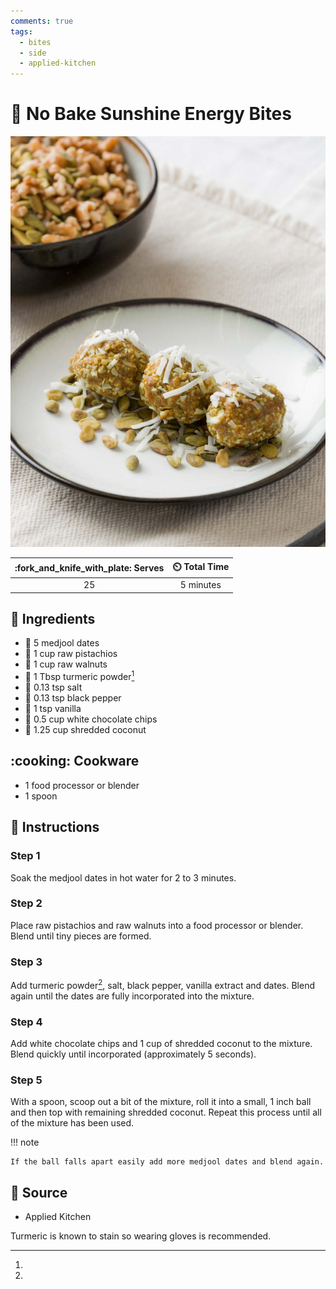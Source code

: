 ```yaml
---
comments: true
tags:
  - bites
  - side
  - applied-kitchen
---
```

# :grapes: No Bake Sunshine Energy Bites

![No Bake Sunshine Energy Bites](../assets/images/no-bake-sunshine-energy-bites.png)

| :fork_and_knife_with_plate: Serves | :timer_clock: Total Time |
|:----------------------------------:|:-----------------------: |
| 25 | 5 minutes |

## :salt: Ingredients

- :grapes: 5 medjool dates
- :chestnut: 1 cup raw pistachios
- :chestnut: 1 cup raw walnuts
- :curry: 1 Tbsp turmeric powder[^1]
- :salt: 0.13 tsp salt
- :salt: 0.13 tsp black pepper
- :icecream: 1 tsp vanilla
- :chocolate_bar: 0.5 cup white chocolate chips
- :coconut: 1.25 cup shredded coconut

## :cooking: Cookware

- 1 food processor or blender
- 1 spoon

## :pencil: Instructions

### Step 1

Soak the medjool dates in hot water for 2 to 3 minutes.

### Step 2

Place raw pistachios and raw walnuts into a food processor or blender. Blend until tiny pieces are formed.

### Step 3

Add turmeric powder[^1], salt, black pepper, vanilla extract and dates. Blend again until the dates are fully
incorporated into the mixture.

### Step 4

Add white chocolate chips and 1 cup of shredded coconut to the mixture. Blend quickly until incorporated (approximately
5 seconds).

### Step 5

With a spoon, scoop out a bit of the mixture, roll it into a small, 1 inch ball and then top with remaining shredded
coconut. Repeat this process until all of the mixture has been used.

!!! note

    If the ball falls apart easily add more medjool dates and blend again.

## :link: Source

- Applied Kitchen

[^1]:
  Turmeric is known to stain so wearing gloves is recommended.
